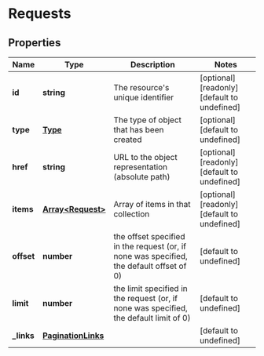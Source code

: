 # Requests

## Properties
| Name | Type | Description | Notes |
| ------------ | ------------- | ------------- | ------------- |
| **id** | **string** | The resource\'s unique identifier | [optional] [readonly] [default to undefined] |
| **type** | [**Type**](Type.md) | The type of object that has been created | [optional] [default to undefined] |
| **href** | **string** | URL to the object representation (absolute path) | [optional] [readonly] [default to undefined] |
| **items** | [**Array&lt;Request&gt;**](Request.md) | Array of items in that collection | [optional] [readonly] [default to undefined] |
| **offset** | **number** | the offset specified in the request (or, if none was specified, the default offset of 0) | [default to undefined] |
| **limit** | **number** | the limit specified in the request (or, if none was specified, the default limit of 0) | [default to undefined] |
| **_links** | [**PaginationLinks**](PaginationLinks.md) |  | [default to undefined] |


